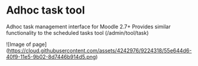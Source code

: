 Adhoc task tool
==================

Adhoc task management interface for Moodle 2.7+
Provides similar functionality to the scheduled tasks tool (/admin/tool/task)

![Image of page] (https://cloud.githubusercontent.com/assets/4242976/9224318/55e644d6-40f9-11e5-9b02-8d7446b914d5.png)
